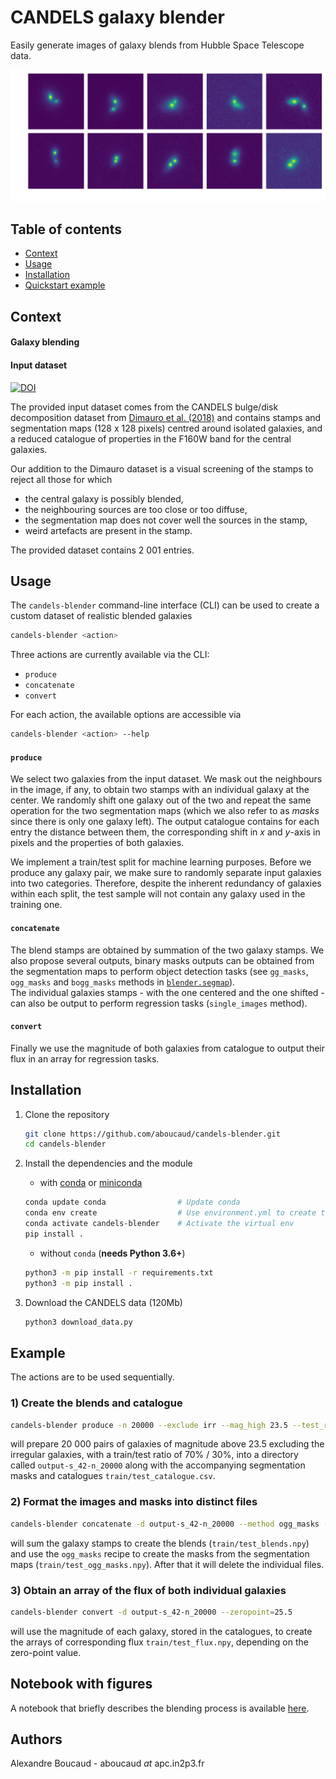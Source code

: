 CANDELS galaxy blender
======================

Easily generate images of galaxy blends from Hubble Space Telescope data.

<img src="img/blends_2-5_transparent.png" width=800>


Table of contents
-----------------
- [Context](#Context)
- [Usage](#Usage)
- [Installation](#Install)
- [Quickstart example](#Example)

Context
-------

#### Galaxy blending


#### Input dataset

[![DOI](https://zenodo.org/badge/DOI/10.5281/zenodo.2604740.svg)](https://doi.org/10.5281/zenodo.2604740)

The provided input dataset comes from the CANDELS bulge/disk decomposition dataset from [Dimauro et al. (2018)](https://academic.oup.com/mnras/article-abstract/478/4/5410/5004864?redirectedFrom=fulltext) and contains stamps and segmentation maps (128 x 128 pixels) centred around isolated galaxies, and a reduced catalogue of properties in the F160W band for the central galaxies.

Our addition to the Dimauro dataset is a visual screening of the stamps to reject all those for which
- the central galaxy is possibly blended,
- the neighbouring sources are too close or too diffuse,
- the segmentation map does not cover well the sources in the stamp,
- weird artefacts are present in the stamp.

The provided dataset contains 2 001 entries.

Usage
-----

The `candels-blender` command-line interface (CLI) can be used to create a custom dataset of realistic blended galaxies
```bash
candels-blender <action>
```

Three actions are currently available via the CLI:
  - `produce`
  - `concatenate`
  - `convert`

For each action, the available options are accessible via
```bash
candels-blender <action> --help
```

#### `produce`

We select two galaxies from the input dataset. We mask out the neighbours in the image, if any, to obtain two stamps with an individual galaxy at the center. We randomly shift one galaxy out of the two and repeat the same operation for the two segmentation maps (which we also refer to as _masks_ since there is only one galaxy left).
The output catalogue contains for each entry the distance between them, the corresponding shift in _x_ and _y_-axis in pixels and the properties of both galaxies. 

We implement a train/test split for machine learning purposes. Before we produce any galaxy pair, we make sure to randomly separate input galaxies into two categories. Therefore, despite the inherent redundancy of galaxies within each split, the test sample will not contain any galaxy used in the training one.

#### `concatenate`

The blend stamps are obtained by summation of the two galaxy stamps. 
We also propose several outputs, binary masks outputs can be obtained from the segmentation maps to perform object detection tasks (see `gg_masks`, `ogg_masks` and `bogg_masks` methods in [`blender.segmap`](blender/segmap.py)).  
The individual galaxies stamps - with the one centered and the one shifted - can also be output to perform regression tasks (`single_images` method).

#### `convert`

Finally we use the magnitude of both galaxies from catalogue to output their flux in an array for regression tasks.

Installation
------------

1. Clone the repository
   ```bash
   git clone https://github.com/aboucaud/candels-blender.git
   cd candels-blender
   ```

2. Install the dependencies and the module
   - with [conda](https://www.anaconda.com/download/) or [miniconda](https://docs.conda.io/en/latest/miniconda.html)
   ```bash
   conda update conda                # Update conda
   conda env create                  # Use environment.yml to create the 'candels-blender' env
   conda activate candels-blender    # Activate the virtual env
   pip install .
   ```
   - without `conda` (**needs Python 3.6+**)
   ```bash
   python3 -m pip install -r requirements.txt
   python3 -m pip install .
   ```

3. Download the CANDELS data (120Mb)
   ```bash
   python3 download_data.py
   ```

Example
-------

The actions are to be used sequentially.

### 1) Create the blends and catalogue
```bash
candels-blender produce -n 20000 --exclude irr --mag_high 23.5 --test_ratio 0.3 --seed 42
```
will prepare 20 000 pairs of galaxies of magnitude above 23.5 excluding the irregular galaxies, with a train/test ratio of 70% / 30%, into a directory called `output-s_42-n_20000` along with the accompanying segmentation masks and catalogues `train/test_catalogue.csv`.

### 2) Format the images and masks into distinct files
```bash
candels-blender concatenate -d output-s_42-n_20000 --method ogg_masks --delete
```
will sum the galaxy stamps to create the blends (`train/test_blends.npy`) and use the `ogg_masks` recipe to create the masks from the segmentation maps (`train/test_ogg_masks.npy`). After that it will delete the individual files.

### 3) Obtain an array of the flux of both individual galaxies
```bash
candels-blender convert -d output-s_42-n_20000 --zeropoint=25.5
```
will use the magnitude of each galaxy, stored in the catalogues, to create the arrays of corresponding flux `train/test_flux.npy`, depending on the zero-point value.


## Notebook with figures

A notebook that briefly describes the blending process is available [here](notebooks/manual_blender.ipynb).


## Authors

Alexandre Boucaud - aboucaud _at_ apc.in2p3.fr
